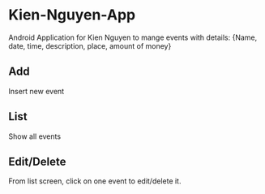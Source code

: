 Kien-Nguyen-App
===============
Android Application for Kien Nguyen
to mange events with details: {Name, date, time, description, place, amount of money}

Add
---
Insert new event

List
----
Show all events

Edit/Delete
-----------
From list screen, click on one event to edit/delete it.